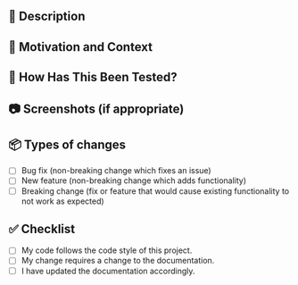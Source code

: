 <!-- Thanks for taking the time to write this pull request!️ -->

## 🚀 Description

<!-- Describe your changes in detail -->

## 📄 Motivation and Context

<!-- Why is this change required? What problem does it solve? -->
<!-- If it fixes an open issue, please link to the issue here. -->

## 🧪 How Has This Been Tested?

<!-- Please describe in detail how you tested your changes. -->
<!-- Include details of your testing environment, tests ran to see how -->
<!-- your change affects other areas of the code, etc. -->

## 📷 Screenshots (if appropriate)

<!-- Please provide a screenshot of your change -->

## 📦 Types of changes

<!-- What types of changes does your code introduce? Put an `x` in all the boxes that apply: -->

- [ ] Bug fix (non-breaking change which fixes an issue)
- [ ] New feature (non-breaking change which adds functionality)
- [ ] Breaking change (fix or feature that would cause existing functionality to
      not work as expected)

## ✅ Checklist

<!-- Go over all the following points, and put an `x` in all the boxes that apply. -->
<!-- If you're unsure about any of these, don't hesitate to ask. We're here to help! -->

- [ ] My code follows the code style of this project.
- [ ] My change requires a change to the documentation.
- [ ] I have updated the documentation accordingly.
